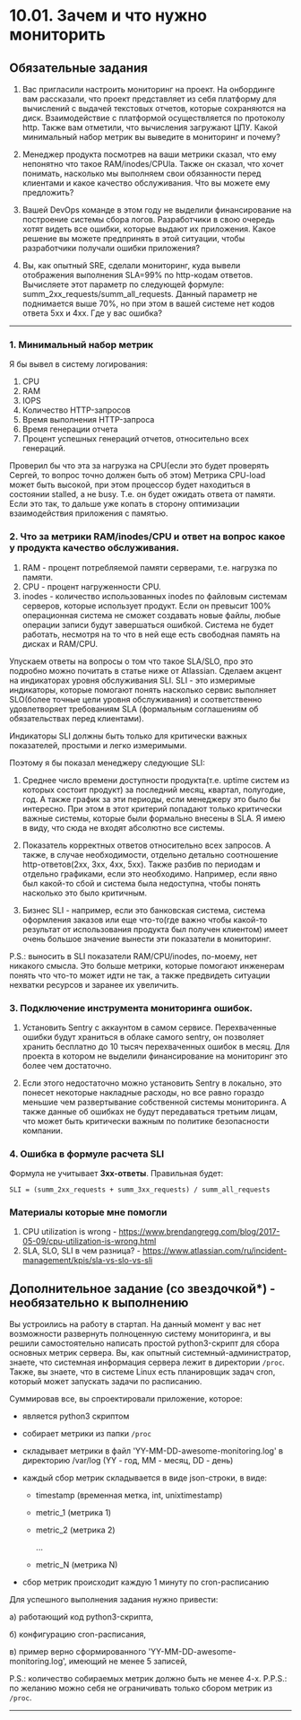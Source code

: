 # 10.01. Зачем и что нужно мониторить

## Обязательные задания

1. Вас пригласили настроить мониторинг на проект. На онбординге вам рассказали, что проект представляет из себя 
платформу для вычислений с выдачей текстовых отчетов, которые сохраняются на диск. Взаимодействие с платформой 
осуществляется по протоколу http. Также вам отметили, что вычисления загружают ЦПУ. Какой минимальный набор метрик вы
выведите в мониторинг и почему?

2. Менеджер продукта посмотрев на ваши метрики сказал, что ему непонятно что такое RAM/inodes/CPUla. Также он сказал, 
что хочет понимать, насколько мы выполняем свои обязанности перед клиентами и какое качество обслуживания. Что вы 
можете ему предложить?

3. Вашей DevOps команде в этом году не выделили финансирование на построение системы сбора логов. Разработчики в свою 
очередь хотят видеть все ошибки, которые выдают их приложения. Какое решение вы можете предпринять в этой ситуации, 
чтобы разработчики получали ошибки приложения?

3. Вы, как опытный SRE, сделали мониторинг, куда вывели отображения выполнения SLA=99% по http-кодам ответов. 
Вычисляете этот параметр по следующей формуле: summ_2xx_requests/summ_all_requests. Данный параметр не поднимается выше 
70%, но при этом в вашей системе нет кодов ответа 5xx и 4xx. Где у вас ошибка?

---
### 1. Минимальный набор метрик

Я бы вывел в систему логирования:

1. CPU
2. RAM
3. IOPS
4. Количество HTTP-запросов
5. Время выполнения HTTP-запроса
6. Время генерации отчета
7. Процент успешных генераций отчетов, относительно всех генераций.

Проверил бы что эта за нагрузка на CPU(если это будет проверять Сергей, то вопрос точно должен быть об этом)
Метрика CPU-load может быть высокой, при этом процессор будет находиться в состоянии stalled, а не busy.
Т.е. он будет ожидать ответа от памяти. Если это так, то дальше уже копать в сторону оптимизации 
взаимодействия приложения с памятью.

### 2. Что за метрики RAM/inodes/CPU и ответ на вопрос какое у продукта качество обслуживания.

1. RAM - процент потребляемой памяти серверами, т.е. нагрузка по памяти.
2. CPU - процент нагруженности CPU.
3. inodes - количество использованных inodes по файловым системам серверов, которые использует продукт. 
Если он превысит 100% операционная система не сможет создавать новые файлы, любые операции записи будут завершаться 
ошибкой. Система не будет работать, несмотря на то что в ней еще есть свободная память на дисках и RAM/CPU.

Упускаем ответы на вопросы о том что такое SLA/SLO, про это подробно можно почитать в статье ниже от Atlassian.
Сделаем акцент на индикаторах уровня обслуживания SLI. SLI - это измеримые индикаторы, которые помогают понять насколько
сервис выполняет SLO(более точные цели уровня обслуживания) и соответственно удовлетворяет требованиям SLA
(формальным соглашениям об обязательствах перед клиентами).

Индикаторы SLI должны быть только для критически важных показателей, простыми и легко измеримыми.

Поэтому я бы показал менеджеру следующие SLI:

1. Среднее число времени доступности продукта(т.е. uptime систем из которых состоит продукт) за последний месяц, квартал, полугодие, год.
А также график за эти периоды, если менеджеру это было бы интересно.
При этом в этот критерий попадают только критически важные системы, которые были формально внесены в SLA. 
Я имею в виду, что сюда не входят абсолютно все системы.

2. Показатель корректных ответов относительно всех запросов.
А также, в случае необходимости, отдельно детально соотношение http-ответов(2xx, 3xx, 4xx, 5xx).
Также разбив по периодам и отдельно графиками, если это необходимо.
Например, если явно был какой-то сбой и система была недоступна, чтобы понять насколько это было критичным.

3. Бизнес SLI - например, если это банковская система, система оформления заказов или еще что-то(где важно чтобы какой-то
результат от использования продукта был получен клиентом) имеет очень большое значение вынести эти показатели в мониторинг.

P.S.: выносить в SLI показатели RAM/CPU/inodes, по-моему, нет никакого смысла. Это больше метрики, которые помогают
инженерам понять что что-то может идти не так, а также предвидеть ситуации нехватки ресурсов и заранее их увеличить. 

### 3. Подключение инструмента мониторинга ошибок.

1. Установить Sentry с аккаунтом в самом сервисе. Перехваченные ошибки будут храниться в облаке самого sentry,
он позволяет хранить бесплатно до 10 тысяч перехваченных ошибок в месяц. Для проекта в котором не выделили финансирование
на мониторинг это более чем достаточно.

2. Если этого недостаточно можно установить Sentry в локально, это понесет некоторые накладные расходы, но все равно
гораздо меньшие чем развертывание собственной системы мониторинга. А также данные об ошибках не будут передаваться
третьим лицам, что может быть критически важным по политике безопасности компании.

### 4. Ошибка в формуле расчета SLI

Формула не учитывает **3xx-ответы**. Правильная будет:

`SLI = (summ_2xx_requests + summ_3xx_requests) / summ_all_requests`

### Материалы которые мне помогли

1. CPU utilization is wrong -  https://www.brendangregg.com/blog/2017-05-09/cpu-utilization-is-wrong.html
2. SLA, SLO, SLI в чем разница? - https://www.atlassian.com/ru/incident-management/kpis/sla-vs-slo-vs-sli

## Дополнительное задание (со звездочкой*) - необязательно к выполнению

Вы устроились на работу в стартап. На данный момент у вас нет возможности развернуть полноценную систему 
мониторинга, и вы решили самостоятельно написать простой python3-скрипт для сбора основных метрик сервера. Вы, как 
опытный системный-администратор, знаете, что системная информация сервера лежит в директории `/proc`. 
Также, вы знаете, что в системе Linux есть  планировщик задач cron, который может запускать задачи по расписанию.

Суммировав все, вы спроектировали приложение, которое:
- является python3 скриптом
- собирает метрики из папки `/proc`
- складывает метрики в файл 'YY-MM-DD-awesome-monitoring.log' в директорию /var/log 
(YY - год, MM - месяц, DD - день)
- каждый сбор метрик складывается в виде json-строки, в виде:
  + timestamp (временная метка, int, unixtimestamp)
  + metric_1 (метрика 1)
  + metric_2 (метрика 2)
  
     ...
     
  + metric_N (метрика N)
  
- сбор метрик происходит каждую 1 минуту по cron-расписанию

Для успешного выполнения задания нужно привести:

а) работающий код python3-скрипта,

б) конфигурацию cron-расписания,

в) пример верно сформированного 'YY-MM-DD-awesome-monitoring.log', имеющий не менее 5 записей,

P.S.: количество собираемых метрик должно быть не менее 4-х.
P.P.S.: по желанию можно себя не ограничивать только сбором метрик из `/proc`.

---